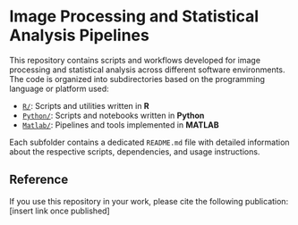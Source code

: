 # Image Processing and Statistical Analysis Pipelines

This repository contains scripts and workflows developed for image processing and statistical analysis across different software environments. The code is organized into subdirectories based on the programming language or platform used:

- [`R/`](./R): Scripts and utilities written in **R**  
- [`Python/`](./Python): Scripts and notebooks written in **Python**  
- [`Matlab/`](./Matlab): Pipelines and tools implemented in **MATLAB**

Each subfolder contains a dedicated `README.md` file with detailed information about the respective scripts, dependencies, and usage instructions.

## Reference
If you use this repository in your work, please cite the following publication:
[insert link once published]

